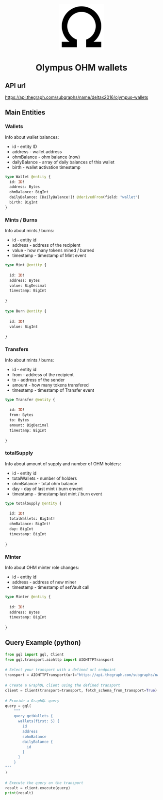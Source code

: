 <!-- markdownlint-disable no-inline-html first-line-h1 -->

<div align="center">
  <a href="https://app.olympusdao.finance/#/dashboard" target="_blank">
    <img width="150" src="./img/android-chrome-192x192.png">
  </a>
  <h1>Olympus OHM wallets</h1>
</div>


## API url

https://api.thegraph.com/subgraphs/name/deltax2016/olympus-wallets

## Main Entities

### Wallets

Info about wallet balances:
- id - entity ID
- address - wallet address
- ohmBalance - ohm balance (now)
- dailyBalance - array of daily balances of this wallet
- birth - wallet activation timestamp

```graphql
type Wallet @entity {
  id: ID!
  address: Bytes
  ohmBalance: BigInt
  dailyBalance: [DailyBalance!]! @derivedFrom(field: "wallet")
  birth: BigInt
}
```

### Mints / Burns

Info about mints / burns:
- id - entity id
- address - address of the recipient
- value - how many tokens mined / burned
- timestamp - timestamp of Mint event

```graphql
type Mint @entity {

  id: ID!
  address: Bytes
  value: BigDecimal
  timestamp: BigInt

}

type Burn @entity {

  id: ID!
  value: BigInt

}
```

### Transfers

Info about mints / burns:
- id - entity id
- from - address of the recipient
- to - address of the sender
- amount - how many tokens transfered
- timestamp - timestamp of Transfer event

```graphql
type Transfer @entity {

  id: ID!
  from: Bytes
  to: Bytes
  amount: BigDecimal
  timestamp: BigInt

}
```

### totalSupply

Info about amount of supply and number of OHM holders:
- id - entity id
- totalWallets - number of holders
- ohmBalance - total ohm balance
- day - day of last mint / burn envent
- timestamp - timestamp last mint / burn event

```graphql
type totalSupply @entity {

  id: ID!
  totalWallets: BigInt!
  ohmBalance: BigInt!
  day: BigInt
  timestamp: BigInt

}

```

### Minter

Info about OHM minter role changes:
- id - entity id
- address - address of new miner 
- timestamp - timestamp of setVault call

```graphql
type Minter @entity {

  id: ID!
  address: Bytes
  timestamp: BigInt

}
```

## Query Example (python)

```python
from gql import gql, Client
from gql.transport.aiohttp import AIOHTTPTransport

# Select your transport with a defined url endpoint
transport = AIOHTTPTransport(url="https://api.thegraph.com/subgraphs/name/deltax2016/olympus-wallets")

# Create a GraphQL client using the defined transport
client = Client(transport=transport, fetch_schema_from_transport=True)

# Provide a GraphQL query
query = gql(
    """
    query getWallets {
      wallets(first: 5) {
	    id
	    address
	    sohmBalance
	    dailyBalance {
	      id
	    }
	  }
    }
"""
)

# Execute the query on the transport
result = client.execute(query)
print(result)
```


